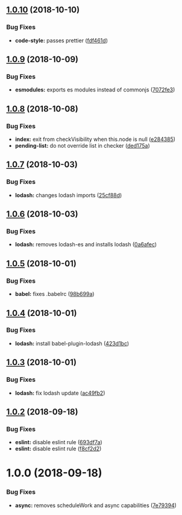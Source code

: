## [1.0.10](https://github.com/frontity/lazyload/compare/v1.0.9...v1.0.10) (2018-10-10)


### Bug Fixes

* **code-style:** passes prettier ([fdf461d](https://github.com/frontity/lazyload/commit/fdf461d))

## [1.0.9](https://github.com/frontity/lazyload/compare/v1.0.8...v1.0.9) (2018-10-09)


### Bug Fixes

* **esmodules:** exports es modules instead of commonjs ([7072fe3](https://github.com/frontity/lazyload/commit/7072fe3))

## [1.0.8](https://github.com/frontity/lazyload/compare/v1.0.7...v1.0.8) (2018-10-08)


### Bug Fixes

* **index:** exit from checkVisibility when this.node is null ([e284385](https://github.com/frontity/lazyload/commit/e284385))
* **pending-list:** do not override list in checker ([ded175a](https://github.com/frontity/lazyload/commit/ded175a))

## [1.0.7](https://github.com/frontity/lazyload/compare/v1.0.6...v1.0.7) (2018-10-03)


### Bug Fixes

* **lodash:** changes lodash imports ([25cf88d](https://github.com/frontity/lazyload/commit/25cf88d))

## [1.0.6](https://github.com/frontity/lazyload/compare/v1.0.5...v1.0.6) (2018-10-03)


### Bug Fixes

* **lodash:** removes lodash-es and installs lodash ([0a6afec](https://github.com/frontity/lazyload/commit/0a6afec))

## [1.0.5](https://github.com/frontity/lazyload/compare/v1.0.4...v1.0.5) (2018-10-01)


### Bug Fixes

* **babel:** fixes .babelrc ([98b699a](https://github.com/frontity/lazyload/commit/98b699a))

## [1.0.4](https://github.com/frontity/lazyload/compare/v1.0.3...v1.0.4) (2018-10-01)


### Bug Fixes

* **lodash:** install babel-plugin-lodash ([423d1bc](https://github.com/frontity/lazyload/commit/423d1bc))

## [1.0.3](https://github.com/frontity/lazyload/compare/v1.0.2...v1.0.3) (2018-10-01)


### Bug Fixes

* **lodash:** fix lodash update ([ac49fb2](https://github.com/frontity/lazyload/commit/ac49fb2))

## [1.0.2](https://github.com/frontity/lazyload/compare/v1.0.1...v1.0.2) (2018-09-18)


### Bug Fixes

* **eslint:** disable eslint rule ([693df7a](https://github.com/frontity/lazyload/commit/693df7a))
* **eslint:** disable eslint rule ([f8cf2d2](https://github.com/frontity/lazyload/commit/f8cf2d2))

# 1.0.0 (2018-09-18)


### Bug Fixes

* **async:** removes scheduleWork and async capabilities ([7e79394](https://github.com/frontity/lazyload/commit/7e79394))
